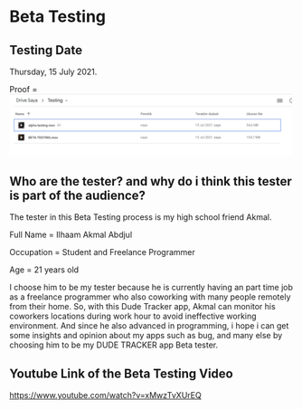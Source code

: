 # Beta Testing

## Testing Date

Thursday, 15 July 2021.

Proof = <img src="https://github.com/AldrichRNLD/FINALPROJECT_MOBCOMP_1313617012/blob/master/UI%20Photos/date.png" width="500">

## Who are the tester? and why do i think this tester is part of the audience?

The tester in this Beta Testing process is my high school friend Akmal. 



Full Name  = Ilhaam Akmal Abdjul


Occupation = Student and Freelance Programmer


Age                   = 21 years old




I choose him to be my tester because he is currently having an part time job as a freelance programmer who also coworking with many people remotely from their home. So, with this Dude Tracker app, Akmal can monitor his coworkers locations during work hour to avoid ineffective working environment. And since he also advanced in programming, i hope i can get some insights and opinion about my apps such as bug, and many else by choosing him to be my DUDE TRACKER app Beta tester.

## Youtube Link of the Beta Testing Video

https://www.youtube.com/watch?v=xMwzTvXUrEQ
